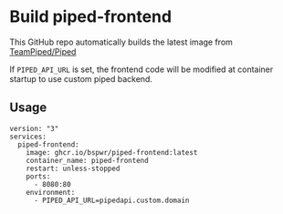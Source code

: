 # Build piped-frontend 

This GitHub repo automatically builds the latest image from [TeamPiped/Piped](https://github.com/TeamPiped/Piped)

If `PIPED_API_URL` is set, the frontend code will be modified at container startup to use custom piped backend.

## Usage

```
version: "3"
services:
  piped-frontend:
    image: ghcr.io/bspwr/piped-frontend:latest
    container_name: piped-frontend
    restart: unless-stopped
    ports:
      - 8080:80
    environment:
      - PIPED_API_URL=pipedapi.custom.domain
```
